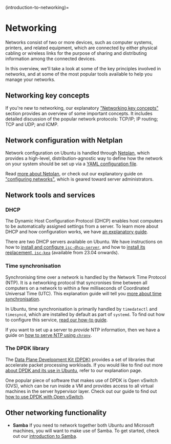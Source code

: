 (introduction-to-networking)=
# Networking

Networks consist of two or more devices, such as computer systems, printers, and related equipment, which are connected by either physical cabling or wireless links for the purpose of sharing and distributing information among the connected devices.

In this overview, we'll take a look at some of the key principles involved in networks, and at some of the most popular tools available to help you manage your networks.

## Networking key concepts

If you're new to networking, our explanatory ["Networking key concepts"](networking-key-concepts.md) section provides an overview of some important concepts. It includes detailed discussion of the popular network protocols: TCP/IP; IP routing; TCP and UDP; and ICMP.

## Network configuration with Netplan

Network configuration on Ubuntu is handled through [Netplan](https://netplan.io/), which provides a high-level, distribution-agnostic way to define how the network on your system should be set up via a [YAML configuration file](https://netplan.readthedocs.io/en/stable/netplan-yaml/). 
 
Read [more about Netplan](about-netplan.md), or check out our explanatory guide on ["configuring networks"](configuring-networks.md), which is geared toward server administrators.

## Network tools and services

### DHCP

The Dynamic Host Configuration Protocol (DHCP) enables host computers to be automatically assigned settings from a server. To learn more about DHCP and how configuration works, we have [an explanatory guide](about-dynamic-host-configuration-protocol-dhcp.md).

There are two DHCP servers available on Ubuntu. We have instructions on how to [install and configure `isc-dhcp-server`](../how-to/how-to-install-and-configure-isc-dhcp-server.md), and how to [install its replacement, `isc-kea`](../how-to/how-to-install-and-configure-isc-kea.md) (available from 23.04 onwards). 

### Time synchronisation

Synchronising time over a network is handled by the Network Time Protocol (NTP). It is a networking protocol that syncronises time between all computers on a network to within a few milliseconds of Coordinated Universal Time (UTC). This explanation guide will tell you [more about time synchronisation](about-time-synchronisation.md).

In Ubuntu, time synchronisation is primarily handled by `timedatectl` and `timesyncd`, which are installed by default as part of `systemd`. To find out how to configure this service, [read our how-to guide](about-time-synchronisation.md).

If you want to set up a server to *provide* NTP information, then we have a guide on [how to serve NTP using `chrony`](../how-to/how-to-serve-the-network-time-protocol-with-chrony.md).	

### The DPDK library

The [Data Plane Development Kit (DPDK)](https://www.dpdk.org/) provides a set of libraries that accelerate packet processing workloads. If you would like to find out more [about DPDK and its use in Ubuntu](about-dpdk.md), refer to our explanation page. 

One popular piece of software that makes use of DPDK is Open vSwitch (OVS), which can be run inside a VM and provides access to all virtual machines in the server hypervisor layer. Check out our guide to find out [how to use DPDK with Open vSwitch](../how-to/how-to-use-dpdk-with-open-vswitch.md).

## Other networking functionality

- **Samba**
  If you need to network together both Ubuntu and Microsoft machines, you will want to make use of Samba. To get started, check out our [introduction to Samba](introduction-to-samba.md).
